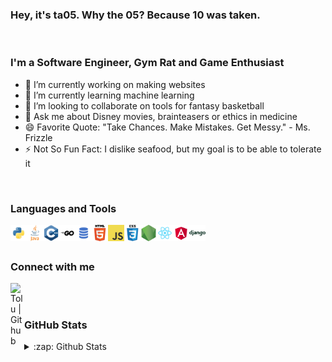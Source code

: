 ### Hey, it's ta05. Why the 05? Because 10 was taken.

<!-- **ta05/ta05** is a ✨ _special_ ✨ repository because its `README.md` (this file) appears on your GitHub profile. -->
<br/>

### I'm a Software Engineer, Gym Rat and Game Enthusiast

- 🔭 I’m currently working on making websites
- 🌱 I’m currently learning machine learning
- 👯 I’m looking to collaborate on tools for fantasy basketball
- 💬 Ask me about Disney movies, brainteasers or ethics in medicine
- 😄 Favorite Quote: "Take Chances. Make Mistakes. Get Messy." - Ms. Frizzle
- ⚡ Not So Fun Fact: I dislike seafood, but my goal is to be able to tolerate it


<br/>


### Languages and Tools

<img align="left" alt="Python" width="26px" src="https://raw.githubusercontent.com/github/explore/80688e429a7d4ef2fca1e82350fe8e3517d3494d/topics/python/python.png" />
<img align="left" alt="Java" width="26px" src="https://raw.githubusercontent.com/github/explore/80688e429a7d4ef2fca1e82350fe8e3517d3494d/topics/java/java.png" />
<img align="left" alt="C++" width="26px" src="https://raw.githubusercontent.com/github/explore/80688e429a7d4ef2fca1e82350fe8e3517d3494d/topics/cpp/cpp.png" />
<img align="left" alt="GoLang" width="26px" src="https://raw.githubusercontent.com/github/explore/80688e429a7d4ef2fca1e82350fe8e3517d3494d/topics/go/go.png" />
<img align="left" alt="SQL" width="26px" src="https://raw.githubusercontent.com/github/explore/80688e429a7d4ef2fca1e82350fe8e3517d3494d/topics/sql/sql.png" />
<img align="left" alt="HTML5" width="26px" src="https://raw.githubusercontent.com/github/explore/80688e429a7d4ef2fca1e82350fe8e3517d3494d/topics/html/html.png" />
<img align="left" alt="JavaScript" width="26px" src="https://raw.githubusercontent.com/github/explore/80688e429a7d4ef2fca1e82350fe8e3517d3494d/topics/javascript/javascript.png" />
<img align="left" alt="CSS3" width="26px" src="https://raw.githubusercontent.com/github/explore/80688e429a7d4ef2fca1e82350fe8e3517d3494d/topics/css/css.png" />
<img align="left" alt="Node.js" width="26px" src="https://raw.githubusercontent.com/github/explore/80688e429a7d4ef2fca1e82350fe8e3517d3494d/topics/nodejs/nodejs.png" />
<img align="left" alt="React" width="26px" src="https://raw.githubusercontent.com/github/explore/80688e429a7d4ef2fca1e82350fe8e3517d3494d/topics/react/react.png" />
<img align="left" alt="Angular" width="26px" src="https://raw.githubusercontent.com/github/explore/80688e429a7d4ef2fca1e82350fe8e3517d3494d/topics/angular/angular.png" />
<img align="left" alt="Django" width="26px" src="https://raw.githubusercontent.com/github/explore/80688e429a7d4ef2fca1e82350fe8e3517d3494d/topics/django/django.png" />

<br/><br/>


### Connect with me

[<img align="left" alt="Tolu | Github" width="22px" src="https://cdn.jsdelivr.net/npm/simple-icons@v3/icons/github.svg" />][github]
<!--([<img align="left" alt="Tolu | LinkedIn" width="22px" src="https://cdn.jsdelivr.net/npm/simple-icons@v3/icons/linkedin.svg" />][linkedin])-->

<br/><br/>


### GitHub Stats

<details>
  <summary>:zap: Github Stats</summary>

  <img align="left" alt="ta05's Github Stats" src="https://github-readme-stats.vercel.app/api?username=ta05&show_icons=true&hide_border=true" />

</details>

[github]: https://github.com/ta05
[linkedin]: https://www.linkedin.com/in/tolu-alimi-1a54161a1/
